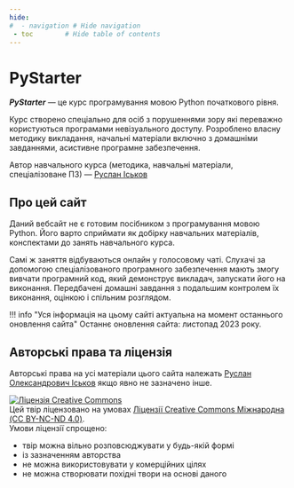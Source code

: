 ```yaml
---
hide:
#  - navigation # Hide navigation
 - toc        # Hide table of contents
---
```

# PyStarter

***PyStarter*** — це курс програмування мовою Python початкового рівня.

Курс створено спеціально для осіб з порушеннями зору які переважно користуються програмами невізуального доступу. Розроблено власну методику викладання, начальні матеріали включно з домашніми завданнями, асистивне програмне забезпечення.

Автор навчального курса (методика, навчальні матеріали, спеціалізоване ПЗ) — [Руслан Іськов](http://ruslan.rv.ua/)


## Про цей сайт

Даний вебсайт не є готовим посібником з програмування мовою Python. 
Його варто сприймати як добірку навчальних матеріалів, конспектами до занять навчального курса. 

Самі ж заняття відбуваються онлайн у голосовому чаті. 
Слухачі за допомогою спеціалізованого програмного забезпечення 
мають змогу вивчати програмний код, який демонструє викладач, 
запускати його на виконання. 
Передбачені домашні завдання з подальшим контролем їх виконання, 
оцінкою і спільним розглядом. 

!!! info "Уся інформація на цьому сайті актуальна на момент останнього оновлення сайта"
	Останнє оновлення сайта: листопад 2023 року.
	
## Авторські права та ліцензія

Авторські права на усі матеріали цього сайта належать [Руслан Олександрович Іськов](https://ruslan.rv.ua) якщо явно не зазначено інше.

<a rel="license" href="http://creativecommons.org/licenses/by-nc-nd/4.0/"><img alt="Ліцензія Creative Commons" style="border-width:0" src="https://i.creativecommons.org/l/by-nc-nd/4.0/88x31.png" /></a>
<br />
Цей твір ліцензовано на умовах <a rel="license" href="http://creativecommons.org/licenses/by-nc-nd/4.0/">Ліцензії Creative Commons Міжнародна (CC BY-NC-ND 4.0)</a>.  
Умови ліцензії спрощено: 

- твір можна вільно розповсюджувати у будь-якій формі
- із зазначенням авторства
- не можна використовувати у комерційних цілях
- не можна створювати похідні твори на основі даного


<!--
## Список літератури

1. **Марк Лутц - "Вивчаємо Python" 5-е видання.**
	
	Пітонівська "біблія".

	П'яте видання "Learning Pytho" — це підручник, написаний доступною мовою, розрахований на індивідуальну швидкість навчання і заснований на матеріалах навчальних курсів, які автор, Марк Лутц, веде вже протягом десяти років. Видання значно розширено і доповнено відповідно до змін, що з'явилися в нових версіях Python 3.3 та Python 2.7. У книзі представлені:
	- основні типи об'єктів мови Python, порядок їх створення і роботи з ними;
	- функції як основний процедурний елемент мови;
	- методи роботи з модулями та класами;
	- включені описи моделей та інструкцій обробки виключень;
	- а також огляд інструментів розробки;

	Кожен розділ закінчується контрольними запитаннями з відповідями на них, а кожна частина --- практичними завданнями, відповіді до яких наведено у додатку.

1. **Марк Лутц - "Кишеньковий довідник Python"**


1. **“Укус Питона” – “A Byte of Python”**
	Популярне безкоштовне видання. Дуже легко читається. Багато прикладів коду.
	
	[Читати](https://wombat.org.ua/AByteOfPython/)
-->
